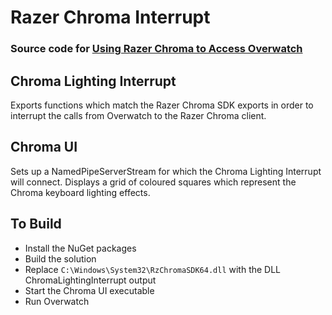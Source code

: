 # Razer Chroma Interrupt
### Source code for [Using Razer Chroma to Access Overwatch](https://medium.com/@RedbackThomson/chroma-overwatch-e41aab4c4404)

## Chroma Lighting Interrupt
Exports functions which match the Razer Chroma SDK exports in order to interrupt the calls from Overwatch to the Razer Chroma client.

## Chroma UI
Sets up a NamedPipeServerStream for which the Chroma Lighting Interrupt will connect. Displays a grid of coloured squares which represent the Chroma keyboard lighting effects.

## To Build
  - Install the NuGet packages
  - Build the solution
  - Replace ``C:\Windows\System32\RzChromaSDK64.dll`` with the DLL ChromaLightingInterrupt output
  - Start the Chroma UI executable
  - Run Overwatch
